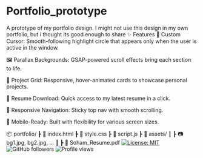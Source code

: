 # Portfolio_prototype
A prototype of my portfolio design. I might not use this design in my own portfolio, but i thought its good enough to share
✨ Features
🎯 Custom Cursor: Smooth-following highlight circle that appears only when the user is active in the window.

🖼️ Parallax Backgrounds: GSAP-powered scroll effects bring each section to life.

💼 Project Grid: Responsive, hover-animated cards to showcase personal projects.

📄 Resume Download: Quick access to my latest resume in a click.

🧭 Responsive Navigation: Sticky top nav with smooth scrolling.

📱 Mobile-Ready: Built with flexibility for various screen sizes.


📦 portfolio/
 ┣ 📜 index.html
 ┣ 📜 style.css
 ┣ 📜 script.js
 ┣ 📁 assets/
 ┃ ┣ 📷 bg1.jpg, bg2.jpg, ...
 ┃ ┣ 📄 Soham_Resume.pdf
[![License: MIT](https://img.shields.io/badge/License-MIT-yellow.svg)](https://opensource.org/licenses/MIT)
![GitHub followers](https://img.shields.io/github/followers/Soham-Banerjee-web?style=social)
![Profile views](https://komarev.com/ghpvc/?username=Soham-Banerjee-web&style=flat-square)
